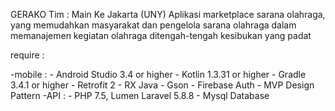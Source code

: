 GERAKO
Tim : Main Ke Jakarta (UNY)
Aplikasi marketplace sarana olahraga, yang memudahkan masyarakat dan pengelola sarana olahraga dalam memanajemen kegiatan olahraga ditengah-tengah kesibukan yang padat

require : 

-mobile :
	- Android Studio 3.4 or higher
	- Kotlin 1.3.31 or higher
	- Gradle 3.4.1 or higher
	- Retrofit 2
	- RX Java
	- Gson
	- Firebase Auth
	- MVP Design Pattern
-API 	:
	- PHP 7.5, Lumen Laravel 5.8.8
	- Mysql Database
	



